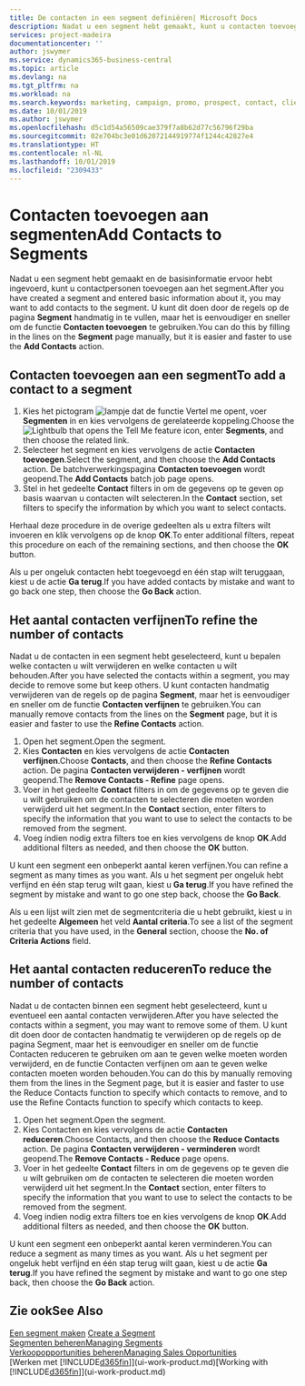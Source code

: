 ```yaml
---
title: De contacten in een segment definiëren| Microsoft Docs
description: Nadat u een segment hebt gemaakt, kunt u contacten toevoegen aan het segment, bijvoorbeeld als onderdeel van een marketingcampagne die is gericht op specifieke klanten of cliënten.
services: project-madeira
documentationcenter: ''
author: jswymer
ms.service: dynamics365-business-central
ms.topic: article
ms.devlang: na
ms.tgt_pltfrm: na
ms.workload: na
ms.search.keywords: marketing, campaign, promo, prospect, contact, client, customer
ms.date: 10/01/2019
ms.author: jswymer
ms.openlocfilehash: d5c1d54a56509cae379f7a8b62d77c56796f29ba
ms.sourcegitcommit: 02e704bc3e01d62072144919774f1244c42827e4
ms.translationtype: HT
ms.contentlocale: nl-NL
ms.lasthandoff: 10/01/2019
ms.locfileid: "2309433"
---
```

# <a name="add-contacts-to-segments"></a><span data-ttu-id="56f2b-103">Contacten toevoegen aan segmenten</span><span class="sxs-lookup"><span data-stu-id="56f2b-103">Add Contacts to Segments</span></span>
<span data-ttu-id="56f2b-104">Nadat u een segment hebt gemaakt en de basisinformatie ervoor hebt ingevoerd, kunt u contactpersonen toevoegen aan het segment.</span><span class="sxs-lookup"><span data-stu-id="56f2b-104">After you have created a segment and entered basic information about it, you may want to add contacts to the segment.</span></span> <span data-ttu-id="56f2b-105">U kunt dit doen door de regels op de pagina **Segment** handmatig in te vullen, maar het is eenvoudiger en sneller om de functie **Contacten toevoegen** te gebruiken.</span><span class="sxs-lookup"><span data-stu-id="56f2b-105">You can do this by filling in the lines on the **Segment** page manually, but it is easier and faster to use the **Add Contacts** action.</span></span>

## <a name="to-add-a-contact-to-a-segment"></a><span data-ttu-id="56f2b-106">Contacten toevoegen aan een segment</span><span class="sxs-lookup"><span data-stu-id="56f2b-106">To add a contact to a segment</span></span>
1. <span data-ttu-id="56f2b-107">Kies het pictogram ![lampje dat de functie Vertel me opent](media/ui-search/search_small.png "Vertel me wat u wilt doen"), voer **Segmenten** in en kies vervolgens de gerelateerde koppeling.</span><span class="sxs-lookup"><span data-stu-id="56f2b-107">Choose the ![Lightbulb that opens the Tell Me feature](media/ui-search/search_small.png "Tell me what you want to do") icon, enter **Segments**, and then choose the related link.</span></span>  
2. <span data-ttu-id="56f2b-108">Selecteer het segment en kies vervolgens de actie **Contacten toevoegen**.</span><span class="sxs-lookup"><span data-stu-id="56f2b-108">Select the segment, and then choose the **Add Contacts** action.</span></span> <span data-ttu-id="56f2b-109">De batchverwerkingspagina **Contacten toevoegen** wordt geopend.</span><span class="sxs-lookup"><span data-stu-id="56f2b-109">The **Add Contacts** batch job page opens.</span></span>
3. <span data-ttu-id="56f2b-110">Stel in het gedeelte **Contact** filters in om de gegevens op te geven op basis waarvan u contacten wilt selecteren.</span><span class="sxs-lookup"><span data-stu-id="56f2b-110">In the **Contact** section, set filters to specify the information by which you want to select contacts.</span></span>

<span data-ttu-id="56f2b-111">Herhaal deze procedure in de overige gedeelten als u extra filters wilt invoeren en klik vervolgens op de knop **OK**.</span><span class="sxs-lookup"><span data-stu-id="56f2b-111">To enter additional filters, repeat this procedure on each of the remaining sections, and then choose the **OK** button.</span></span>

<span data-ttu-id="56f2b-112">Als u per ongeluk contacten hebt toegevoegd en één stap wilt teruggaan, kiest u de actie **Ga terug**.</span><span class="sxs-lookup"><span data-stu-id="56f2b-112">If you have added contacts by mistake and want to go back one step, then choose the **Go Back** action.</span></span>

## <a name="to-refine-the-number-of-contacts"></a><span data-ttu-id="56f2b-113">Het aantal contacten verfijnen</span><span class="sxs-lookup"><span data-stu-id="56f2b-113">To refine the number of contacts</span></span>
<span data-ttu-id="56f2b-114">Nadat u de contacten in een segment hebt geselecteerd, kunt u bepalen welke contacten u wilt verwijderen en welke contacten u wilt behouden.</span><span class="sxs-lookup"><span data-stu-id="56f2b-114">After you have selected the contacts within a segment, you may decide to remove some but keep others.</span></span> <span data-ttu-id="56f2b-115">U kunt contacten handmatig verwijderen van de regels op de pagina **Segment**, maar het is eenvoudiger en sneller om de functie **Contacten verfijnen** te gebruiken.</span><span class="sxs-lookup"><span data-stu-id="56f2b-115">You can manually remove contacts from the lines on the **Segment** page, but it is easier and faster to use the **Refine Contacts** action.</span></span>

1. <span data-ttu-id="56f2b-116">Open het segment.</span><span class="sxs-lookup"><span data-stu-id="56f2b-116">Open the segment.</span></span>
2. <span data-ttu-id="56f2b-117">Kies **Contacten** en kies vervolgens de actie **Contacten verfijnen**.</span><span class="sxs-lookup"><span data-stu-id="56f2b-117">Choose **Contacts**, and then choose the **Refine Contacts** action.</span></span> <span data-ttu-id="56f2b-118">De pagina **Contacten verwijderen - verfijnen** wordt geopend.</span><span class="sxs-lookup"><span data-stu-id="56f2b-118">The **Remove Contacts - Refine** page opens.</span></span>
3. <span data-ttu-id="56f2b-119">Voer in het gedeelte **Contact** filters in om de gegevens op te geven die u wilt gebruiken om de contacten te selecteren die moeten worden verwijderd uit het segment.</span><span class="sxs-lookup"><span data-stu-id="56f2b-119">In the **Contact** section, enter filters to specify the information that you want to use to select the contacts to be removed from the segment.</span></span>
4. <span data-ttu-id="56f2b-120">Voeg indien nodig extra filters toe en kies vervolgens de knop **OK**.</span><span class="sxs-lookup"><span data-stu-id="56f2b-120">Add additional filters as needed, and then choose the **OK** button.</span></span>

<span data-ttu-id="56f2b-121">U kunt een segment een onbeperkt aantal keren verfijnen.</span><span class="sxs-lookup"><span data-stu-id="56f2b-121">You can refine a segment as many times as you want.</span></span> <span data-ttu-id="56f2b-122">Als u het segment per ongeluk hebt verfijnd en één stap terug wilt gaan, kiest u **Ga terug**.</span><span class="sxs-lookup"><span data-stu-id="56f2b-122">If you have refined the segment by mistake and want to go one step back, choose the **Go Back**.</span></span>

<span data-ttu-id="56f2b-123">Als u een lijst wilt zien met de segmentcriteria die u hebt gebruikt, kiest u in het gedeelte **Algemeen** het veld **Aantal criteria**.</span><span class="sxs-lookup"><span data-stu-id="56f2b-123">To see a list of the segment criteria that you have used, in the **General** section, choose the **No. of Criteria Actions** field.</span></span>

## <a name="to-reduce-the-number-of-contacts"></a><span data-ttu-id="56f2b-124">Het aantal contacten reduceren</span><span class="sxs-lookup"><span data-stu-id="56f2b-124">To reduce the number of contacts</span></span>
<span data-ttu-id="56f2b-125">Nadat u de contacten binnen een segment hebt geselecteerd, kunt u eventueel een aantal contacten verwijderen.</span><span class="sxs-lookup"><span data-stu-id="56f2b-125">After you have selected the contacts within a segment, you may want to remove some of them.</span></span> <span data-ttu-id="56f2b-126">U kunt dit doen door de contacten handmatig te verwijderen op de regels op de pagina Segment, maar het is eenvoudiger en sneller om de functie Contacten reduceren te gebruiken om aan te geven welke moeten worden verwijderd, en de functie Contacten verfijnen om aan te geven welke contacten moeten worden behouden.</span><span class="sxs-lookup"><span data-stu-id="56f2b-126">You can do this by manually removing them from the lines in the Segment page, but it is easier and faster to use the Reduce Contacts function to specify which contacts to remove, and to use the Refine Contacts function to specify which contacts to keep.</span></span>

1. <span data-ttu-id="56f2b-127">Open het segment.</span><span class="sxs-lookup"><span data-stu-id="56f2b-127">Open the segment.</span></span>
2. <span data-ttu-id="56f2b-128">Kies Contacten en kies vervolgens de actie **Contacten reduceren**.</span><span class="sxs-lookup"><span data-stu-id="56f2b-128">Choose Contacts, and then choose the **Reduce Contacts** action.</span></span> <span data-ttu-id="56f2b-129">De pagina **Contacten verwijderen - verminderen** wordt geopend.</span><span class="sxs-lookup"><span data-stu-id="56f2b-129">The **Remove Contacts - Reduce** page opens.</span></span>
3. <span data-ttu-id="56f2b-130">Voer in het gedeelte **Contact** filters in om de gegevens op te geven die u wilt gebruiken om de contacten te selecteren die moeten worden verwijderd uit het segment.</span><span class="sxs-lookup"><span data-stu-id="56f2b-130">In the **Contact** section, enter filters to specify the information that you want to use to select the contacts to be removed from the segment.</span></span>
4. <span data-ttu-id="56f2b-131">Voeg indien nodig extra filters toe en kies vervolgens de knop **OK**.</span><span class="sxs-lookup"><span data-stu-id="56f2b-131">Add additional filters as needed, and then choose the **OK** button.</span></span>

<span data-ttu-id="56f2b-132">U kunt een segment een onbeperkt aantal keren verminderen.</span><span class="sxs-lookup"><span data-stu-id="56f2b-132">You can reduce a segment as many times as you want.</span></span> <span data-ttu-id="56f2b-133">Als u het segment per ongeluk hebt verfijnd en één stap terug wilt gaan, kiest u de actie **Ga terug**.</span><span class="sxs-lookup"><span data-stu-id="56f2b-133">If you have refined the segment by mistake and want to go one step back, then choose the **Go Back** action.</span></span>

## <a name="see-also"></a><span data-ttu-id="56f2b-134">Zie ook</span><span class="sxs-lookup"><span data-stu-id="56f2b-134">See Also</span></span>
<span data-ttu-id="56f2b-135">[Een segment maken](marketing-how-create-segment.md) </span><span class="sxs-lookup"><span data-stu-id="56f2b-135">[Create a Segment](marketing-how-create-segment.md) </span></span>  
[<span data-ttu-id="56f2b-136">Segmenten beheren</span><span class="sxs-lookup"><span data-stu-id="56f2b-136">Managing Segments</span></span>](marketing-segments.md)  
[<span data-ttu-id="56f2b-137">Verkoopopportunities beheren</span><span class="sxs-lookup"><span data-stu-id="56f2b-137">Managing Sales Opportunities</span></span>](marketing-manage-sales-opportunities.md)  
<span data-ttu-id="56f2b-138">[Werken met [!INCLUDE[d365fin](includes/d365fin_md.md)]](ui-work-product.md)</span><span class="sxs-lookup"><span data-stu-id="56f2b-138">[Working with [!INCLUDE[d365fin](includes/d365fin_md.md)]](ui-work-product.md)</span></span>  

